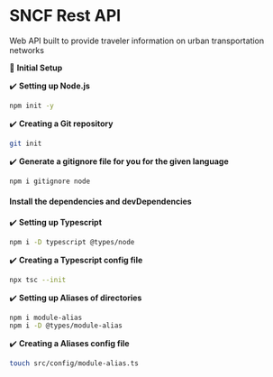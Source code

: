 # SNCF Rest API

Web API built to provide traveler information on urban transportation networks

:open_book: **Initial Setup**

:heavy_check_mark: **Setting up Node.js**

```sh
npm init -y
```

:heavy_check_mark: **Creating a Git repository**

```sh
git init
```

:heavy_check_mark: **Generate a gitignore file for you for the given language**

```sh
npm i gitignore node
```

#### Install the dependencies and devDependencies

:heavy_check_mark: **Setting up Typescript**

```sh
npm i -D typescript @types/node
```

:heavy_check_mark: **Creating a Typescript config file**

```sh
npx tsc --init
```

:heavy_check_mark: **Setting up Aliases of directories**

```sh
npm i module-alias
npm i -D @types/module-alias
```

:heavy_check_mark: **Creating a Aliases config file**

```sh	
touch src/config/module-alias.ts
```
